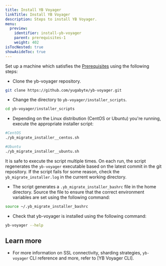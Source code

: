 ```yaml
---
title: Install YB Voyager
linkTitle: Install YB Voyager
description: Steps to install YB Voyager.
menu:
  preview:
    identifier: install-yb-voyager
    parent: prerequisites-1
    weight: 402
isTocNested: true
showAsideToc: true
---
```


Set up a machine which satisfies the [Prerequisites](../../reference/connectors/yb-migration-reference/#migrator-machine-requirements) using the following steps:

- Clone the yb-voyager repository.

```sh
git clone https://github.com/yugabyte/yb-voyager.git
```

- Change the directory to `yb-voyager/installer_scripts`.

```sh
cd yb-voyager/installer_scripts
```

- Depending on the Linux distribution (CentOS or Ubuntu) you're running, execute the appropriate installer script:

```sh
#CentOS
./yb_migrate_installer__centos.sh
```

```sh
#Ubuntu
./yb_migrate_installer__ubuntu.sh
```

It is safe to execute the script multiple times. On each run, the script regenerates the `yb-voyager` executable based on the latest commit in the git repository. If the script fails for some reason, check the `yb_migrate_installer.log` in the current working directory.

- The script generates a `.yb_migrate_installer_bashrc` file in the home directory. Source the file to ensure that the correct environment variables are set using the following command:

```sh
source ~/.yb_migrate_installer_bashrc
```

- Check that yb-voyager is installed using the following command:

```sh
yb-voyager --help
```

## Learn more

- For more information on SSL connectivity, sharding strategies, `yb-voyager` CLI reference and more, refer to [YB Voyager CLI].
